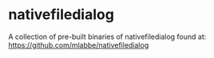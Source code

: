# nativefiledialog
A collection of pre-built binaries of nativefiledialog found at: https://github.com/mlabbe/nativefiledialog
